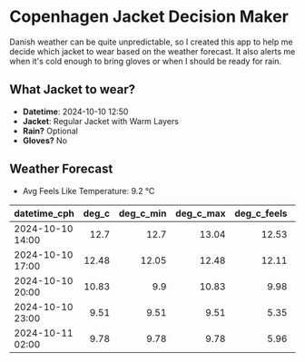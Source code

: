 
# Copenhagen Jacket Decision Maker

Danish weather can be quite unpredictable, so I created this app to help me decide which jacket to wear based on the weather forecast. 
It also alerts me when it's cold enough to bring gloves or when I should be ready for rain.

## What Jacket to wear?

- **Datetime**: 2024-10-10 12:50
- **Jacket**: Regular Jacket with Warm Layers
- **Rain?** Optional
- **Gloves?** No

## Weather Forecast
- Avg Feels Like Temperature: 9.2 °C

| datetime_cph     |   deg_c |   deg_c_min |   deg_c_max |   deg_c_feels | weather   | wind   | rain   |
|:-----------------|--------:|------------:|------------:|--------------:|:----------|:-------|:-------|
| 2024-10-10 14:00 |   12.7  |       12.7  |       13.04 |         12.53 | Rain      | High   | Low    |
| 2024-10-10 17:00 |   12.48 |       12.05 |       12.48 |         12.11 | Clouds    | High   | None   |
| 2024-10-10 20:00 |   10.83 |        9.9  |       10.83 |          9.98 | Clouds    | High   | None   |
| 2024-10-10 23:00 |    9.51 |        9.51 |        9.51 |          5.35 | Clouds    | High   | None   |
| 2024-10-11 02:00 |    9.78 |        9.78 |        9.78 |          5.96 | Clouds    | High   | None   |
        